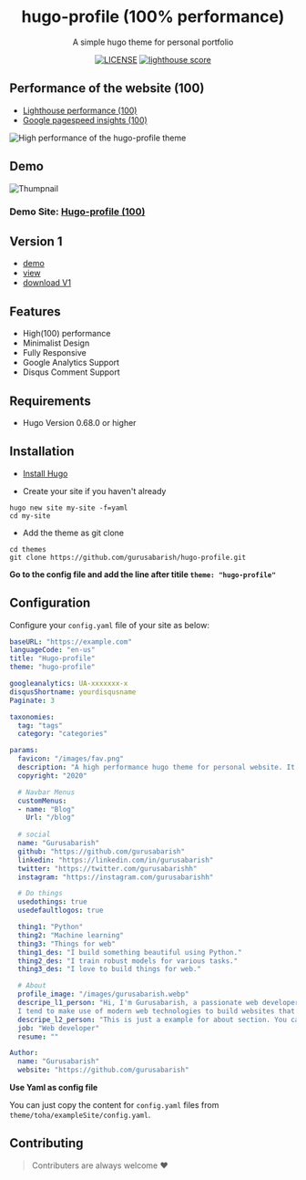 
<div align="center">
  
# hugo-profile (100% performance)

A simple hugo theme for personal portfolio

[![LICENSE](https://img.shields.io/github/license/mashape/apistatus.svg)](https://github.com/gurusabarish/hugo-profile/blob/master/LICENSE)
[![lighthouse score](https://img.shields.io/static/v1?label=Lighthouse%20Score&message=Good&color=green)](https://hugo-profile.netlify.app/)
</div>

## Performance of the website (100)
- [Lighthouse performance (100)](https://lighthouse-dot-webdotdevsite.appspot.com//lh/html?url=https%3A%2F%2Fhugo-profile.netlify.app%2F)
- [Google pagespeed insights (100)](https://developers.google.com/speed/pagespeed/insights/?url=https%3A%2F%2Fhugo-profile.netlify.app%2F&tab=desktop)

![High performance of the hugo-profile theme](https://raw.githubusercontent.com/gurusabarish/hugo-profile/master/images/100.png)

## Demo

![Thumpnail](https://github.com/gurusabarish/hugo-profile/blob/master/images/tn.png)

### Demo Site: [Hugo-profile (100)](https://hugo-profile.netlify.app)

## Version 1
- [demo](https://hugo-profile-v1.netlify.app)
- [view](https://github.com/gurusabarish/hugo-profile/tree/V1.20)
- [download V1](https://github.com/gurusabarish/hugo-profile/archive/V1.20.zip)

## Features
- High(100) performance
- Minimalist Design
- Fully Responsive
- Google Analytics Support
- Disqus Comment Support


## Requirements

- Hugo Version 0.68.0 or higher



## Installation

- [Install Hugo](https://gohugo.io/overview/installing)

- Create your site if you haven't already

```
hugo new site my-site -f=yaml
cd my-site
```

- Add the theme as git clone

```
cd themes
git clone https://github.com/gurusabarish/hugo-profile.git
```

<b>Go to the config file and add the line after titile ```theme: "hugo-profile"``` </b>


## Configuration

Configure your `config.yaml` file of your site as below:

```yaml
baseURL: "https://example.com"
languageCode: "en-us"
title: "Hugo-profile"
theme: "hugo-profile"

googleanalytics: UA-xxxxxxx-x
disqusShortname: yourdisqusname
Paginate: 3

taxonomies:
  tag: "tags"
  category: "categories"

params:
  favicon: "/images/fav.png"
  description: "A high performance hugo theme for personal website. It is single page portfolio. It has blog."
  copyright: "2020"

  # Navbar Menus
  customMenus:
  - name: "Blog"
    Url: "/blog"
    
  # social
  name: "Gurusabarish"
  github: "https://github.com/gurusabarish"
  linkedin: "https://linkedin.com/in/gurusabarish"
  twitter: "https://twitter.com/gurusabarishh"
  instagram: "https://instagram.com/gurusabarishh"

  # Do things 
  usedothings: true
  usedefaultlogos: true

  thing1: "Python"
  thing2: "Machine learning"
  thing3: "Things for web"
  thing1_des: "I build something beautiful using Python."
  thing2_des: "I train robust models for various tasks."
  thing3_des: "I love to build things for web."

  # About
  profile_image: "/images/gurusabarish.webp"
  descripe_l1_person: "Hi, I'm Gurusabarish, a passionate web developer and ML engineer. 
  I tend to make use of modern web technologies to build websites that looks great, feels fantastic, and functions correctly."
  descripe_l2_person: "This is just a example for about section. You can easily change with the help of cofig file."
  job: "Web developer"
  resume: ""

Author:
  name: "Gurusabarish"
  website: "https://github.com/gurusabarish"
```

<b>Use Yaml as config file</b>

You can just copy the content for `config.yaml` files from `theme/toha/exampleSite/config.yaml`.


## Contributing

> Contributers are always welcome :heart:

